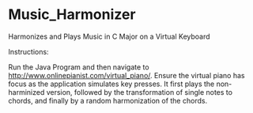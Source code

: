 Music_Harmonizer
================

Harmonizes and Plays Music in C Major on a Virtual Keyboard

Instructions:

Run the Java Program and then navigate to http://www.onlinepianist.com/virtual_piano/. Ensure the virtual piano has focus as the application simulates key presses. It first plays the non-harminized version, followed by the transformation of single notes to chords, and finally by a random harmonization of the chords.
